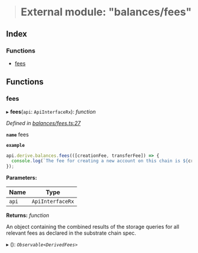 > # External module: "balances/fees"

## Index

### Functions

* [fees](_balances_fees_.md#fees)

## Functions

###  fees

▸ **fees**(`api`: `ApiInterfaceRx`): *function*

*Defined in [balances/fees.ts:27](https://github.com/polkadot-js/api/blob/c3811ee/packages/api-derive/src/balances/fees.ts#L27)*

**`name`** fees

**`example`** 
<BR>

```javascript
api.derive.balances.fees(([creationFee, transferFee]) => {
  console.log(`The fee for creating a new account on this chain is ${creationFee} units. The fee required for making a transfer is ${transferFee} units.`);
});
```

**Parameters:**

Name | Type |
------ | ------ |
`api` | `ApiInterfaceRx` |

**Returns:** *function*

An object containing the combined results of the storage queries for
all relevant fees as declared in the substrate chain spec.

▸ (): *`Observable<DerivedFees>`*